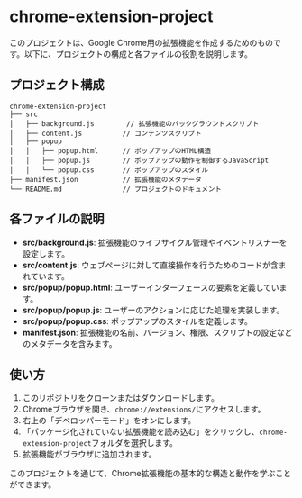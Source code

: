 # chrome-extension-project

このプロジェクトは、Google Chrome用の拡張機能を作成するためのものです。以下に、プロジェクトの構成と各ファイルの役割を説明します。

## プロジェクト構成

```
chrome-extension-project
├── src
│   ├── background.js        // 拡張機能のバックグラウンドスクリプト
│   ├── content.js          // コンテンツスクリプト
│   ├── popup
│   │   ├── popup.html      // ポップアップのHTML構造
│   │   ├── popup.js        // ポップアップの動作を制御するJavaScript
│   │   └── popup.css       // ポップアップのスタイル
├── manifest.json           // 拡張機能のメタデータ
└── README.md               // プロジェクトのドキュメント
```

## 各ファイルの説明

- **src/background.js**: 拡張機能のライフサイクル管理やイベントリスナーを設定します。
- **src/content.js**: ウェブページに対して直接操作を行うためのコードが含まれています。
- **src/popup/popup.html**: ユーザーインターフェースの要素を定義しています。
- **src/popup/popup.js**: ユーザーのアクションに応じた処理を実装します。
- **src/popup/popup.css**: ポップアップのスタイルを定義します。
- **manifest.json**: 拡張機能の名前、バージョン、権限、スクリプトの設定などのメタデータを含みます。

## 使い方

1. このリポジトリをクローンまたはダウンロードします。
2. Chromeブラウザを開き、`chrome://extensions/`にアクセスします。
3. 右上の「デベロッパーモード」をオンにします。
4. 「パッケージ化されていない拡張機能を読み込む」をクリックし、`chrome-extension-project`フォルダを選択します。
5. 拡張機能がブラウザに追加されます。

このプロジェクトを通じて、Chrome拡張機能の基本的な構造と動作を学ぶことができます。
